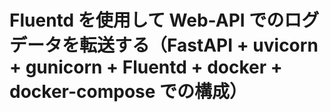 # Fluentd を使用して Web-API でのログデータを転送する（FastAPI + uvicorn + gunicorn + Fluentd + docker + docker-compose での構成）

